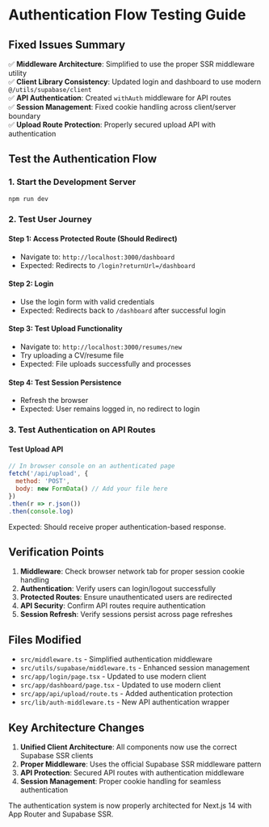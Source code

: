 # Authentication Flow Testing Guide

## Fixed Issues Summary

✅ **Middleware Architecture**: Simplified to use the proper SSR middleware utility  
✅ **Client Library Consistency**: Updated login and dashboard to use modern `@/utils/supabase/client`  
✅ **API Authentication**: Created `withAuth` middleware for API routes  
✅ **Session Management**: Fixed cookie handling across client/server boundary  
✅ **Upload Route Protection**: Properly secured upload API with authentication  

## Test the Authentication Flow

### 1. Start the Development Server
```bash
npm run dev
```

### 2. Test User Journey

#### Step 1: Access Protected Route (Should Redirect)
- Navigate to: `http://localhost:3000/dashboard`
- Expected: Redirects to `/login?returnUrl=/dashboard`

#### Step 2: Login
- Use the login form with valid credentials
- Expected: Redirects back to `/dashboard` after successful login

#### Step 3: Test Upload Functionality
- Navigate to: `http://localhost:3000/resumes/new`
- Try uploading a CV/resume file
- Expected: File uploads successfully and processes

#### Step 4: Test Session Persistence
- Refresh the browser
- Expected: User remains logged in, no redirect to login

### 3. Test Authentication on API Routes

#### Test Upload API
```javascript
// In browser console on an authenticated page
fetch('/api/upload', {
  method: 'POST',
  body: new FormData() // Add your file here
})
.then(r => r.json())
.then(console.log)
```

Expected: Should receive proper authentication-based response.

## Verification Points

1. **Middleware**: Check browser network tab for proper session cookie handling
2. **Authentication**: Verify users can login/logout successfully  
3. **Protected Routes**: Ensure unauthenticated users are redirected
4. **API Security**: Confirm API routes require authentication
5. **Session Refresh**: Verify sessions persist across page refreshes

## Files Modified

- `src/middleware.ts` - Simplified authentication middleware
- `src/utils/supabase/middleware.ts` - Enhanced session management
- `src/app/login/page.tsx` - Updated to use modern client
- `src/app/dashboard/page.tsx` - Updated to use modern client  
- `src/app/api/upload/route.ts` - Added authentication protection
- `src/lib/auth-middleware.ts` - New API authentication wrapper

## Key Architecture Changes

1. **Unified Client Architecture**: All components now use the correct Supabase SSR clients
2. **Proper Middleware**: Uses the official Supabase SSR middleware pattern
3. **API Protection**: Secured API routes with authentication middleware
4. **Session Management**: Proper cookie handling for seamless authentication

The authentication system is now properly architected for Next.js 14 with App Router and Supabase SSR.